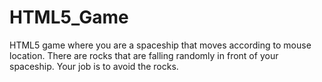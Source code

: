 # HTML5_Game
HTML5 game where you are a spaceship that moves according to mouse location. There are rocks that are falling randomly in front of your spaceship. Your job is to avoid the rocks.
